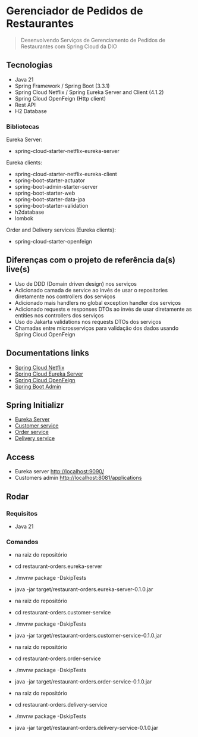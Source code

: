 # Gerenciador de Pedidos de Restaurantes

> Desenvolvendo Serviços de Gerenciamento de Pedidos de Restaurantes com Spring Cloud da DIO

## Tecnologias

- Java 21
- Spring Framework / Spring Boot (3.3.1)
- Spring Cloud Netflix / Spring Eureka Server and Client (4.1.2)
- Spring Cloud OpenFeign (Http client)
- Rest API
- H2 Database

### Bibliotecas

Eureka Server:

- spring-cloud-starter-netflix-eureka-server

Eureka clients:

- spring-cloud-starter-netflix-eureka-client
- spring-boot-starter-actuator
- spring-boot-admin-starter-server
- spring-boot-starter-web
- spring-boot-starter-data-jpa
- spring-boot-starter-validation
- h2database
- lombok

Order and Delivery services (Eureka clients):

- spring-cloud-starter-openfeign

## Diferenças com o projeto de referência da(s) live(s)

- Uso de DDD (Domain driven design) nos serviços
- Adicionado camada de service ao invés de usar o repositories diretamente nos controllers dos serviços
- Adicionado mais handlers no global exception handler dos serviços
- Adicionado requests e responses DTOs ao invés de usar diretamente as entities nos controllers dos serviços
- Uso do Jakarta validations nos requests DTOs dos serviços
- Chamadas entre microsserviços para validação dos dados usando Spring Cloud OpenFeign

## Documentations links

- [Spring Cloud Netflix](https://docs.spring.io/spring-cloud-netflix/reference/index.html)
- [Spring Cloud Eureka Server](https://docs.spring.io/spring-cloud-netflix/reference/spring-cloud-netflix.html#spring-cloud-eureka-server)
- [Spring Cloud OpenFeign](https://docs.spring.io/spring-cloud-openfeign/reference/index.html)
- [Spring Boot Admin](https://docs.spring-boot-admin.com/current/index.html)

## Spring Initializr

- [Eureka Server](https://start.spring.io/#!type=maven-project&language=java&platformVersion=3.3.1&packaging=jar&jvmVersion=21&groupId=me.dio.hiokdev&artifactId=restaurant-orders.eureka-server&name=restaurant-orders.eureka-server&description=Gerenciador%20de%20Pedidos%20de%20Restaurantes%20-%20Eureka%20Server&packageName=me.dio.hiokdev.restaurant-orders.eureka-server&dependencies=cloud-eureka-server)
- [Customer service](https://start.spring.io/#!type=maven-project&language=java&platformVersion=3.3.1&packaging=jar&jvmVersion=21&groupId=me.dio.hiokdev&artifactId=restaurant-orders.customer-api&name=restaurant-orders.customer-api&description=Gerenciador%20de%20Pedidos%20de%20Restaurantes%20-%20Customer%20Service&packageName=me.dio.hiokdev.restaurant-orders.customer-api&dependencies=cloud-eureka,actuator,codecentric-spring-boot-admin-server,web,data-jpa,h2,validation,lombok)
- [Order service](https://start.spring.io/#!type=maven-project&language=java&platformVersion=3.3.1&packaging=jar&jvmVersion=21&groupId=me.dio.hiokdev&artifactId=restaurant-orders.order-service&name=restaurant-orders.order-service&description=Gerenciador%20de%20Pedidos%20de%20Restaurantes%20-%20Order%20Service&packageName=me.dio.hiokdev.restaurant-orders.order-service&dependencies=cloud-eureka,actuator,web,data-jpa,h2,validation,lombok,codecentric-spring-boot-admin-server,cloud-feign)
- [Delivery service](https://start.spring.io/#!type=maven-project&language=java&platformVersion=3.3.1&packaging=jar&jvmVersion=21&groupId=me.dio.hiokdev&artifactId=restaurant-orders.delivery-service&name=restaurant-orders.delivery-service&description=Gerenciador%20de%20Pedidos%20de%20Restaurantes%20-%20Delivery%20Service&packageName=me.dio.hiokdev.restaurant-orders.delivery-service&dependencies=cloud-eureka,actuator,web,data-jpa,h2,validation,lombok,codecentric-spring-boot-admin-server,cloud-feign)

## Access

- Eureka server [http://localhost:9090/](http://localhost:9090/)
- Customers admin [http://localhost:8081/applications](http://localhost:8081/applications)

## Rodar

### Requisitos

- Java 21

### Comandos

- na raiz do repositório
- cd restaurant-orders.eureka-server
- ./mvnw package -DskipTests
- java -jar target/restaurant-orders.eureka-server-0.1.0.jar

- na raiz do repositório
- cd restaurant-orders.customer-service
- ./mvnw package -DskipTests
- java -jar target/restaurant-orders.customer-service-0.1.0.jar

- na raiz do repositório
- cd restaurant-orders.order-service
- ./mvnw package -DskipTests
- java -jar target/restaurant-orders.order-service-0.1.0.jar

- na raiz do repositório
- cd restaurant-orders.delivery-service
- ./mvnw package -DskipTests
- java -jar target/restaurant-orders.delivery-service-0.1.0.jar
